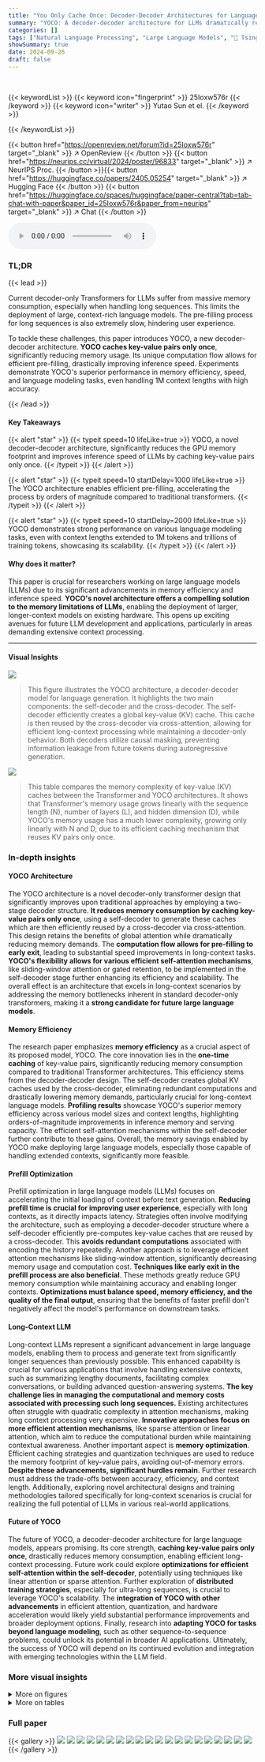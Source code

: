 ```yaml
---
title: "You Only Cache Once: Decoder-Decoder Architectures for Language Models"
summary: "YOCO: A decoder-decoder architecture for LLMs dramatically reduces memory usage and improves inference speed by caching key-value pairs only once."
categories: []
tags: ["Natural Language Processing", "Large Language Models", "🏢 Tsinghua University",]
showSummary: true
date: 2024-09-26
draft: false
---
```


<br>

{{< keywordList >}}
{{< keyword icon="fingerprint" >}} 25Ioxw576r {{< /keyword >}}
{{< keyword icon="writer" >}} Yutao Sun et el. {{< /keyword >}}
 
{{< /keywordList >}}

{{< button href="https://openreview.net/forum?id=25Ioxw576r" target="_blank" >}}
↗ OpenReview
{{< /button >}}
{{< button href="https://neurips.cc/virtual/2024/poster/96833" target="_blank" >}}
↗ NeurIPS Proc.
{{< /button >}}{{< button href="https://huggingface.co/papers/2405.05254" target="_blank" >}}
↗ Hugging Face
{{< /button >}}
{{< button href="https://huggingface.co/spaces/huggingface/paper-central?tab=tab-chat-with-paper&paper_id=25Ioxw576r&paper_from=neurips" target="_blank" >}}
↗ Chat
{{< /button >}}



<audio controls>
    <source src="https://ai-paper-reviewer.com/25Ioxw576r/podcast.wav" type="audio/wav">
    Your browser does not support the audio element.
</audio>


### TL;DR


{{< lead >}}

Current decoder-only Transformers for LLMs suffer from massive memory consumption, especially when handling long sequences. This limits the deployment of large, context-rich language models.  The pre-filling process for long sequences is also extremely slow, hindering user experience.

To tackle these challenges, this paper introduces YOCO, a new decoder-decoder architecture.  **YOCO caches key-value pairs only once**, significantly reducing memory usage. Its unique computation flow allows for efficient pre-filling, drastically improving inference speed.  Experiments demonstrate YOCO's superior performance in memory efficiency, speed, and language modeling tasks, even handling 1M context lengths with high accuracy.

{{< /lead >}}


#### Key Takeaways

{{< alert "star" >}}
{{< typeit speed=10 lifeLike=true >}} YOCO, a novel decoder-decoder architecture, significantly reduces the GPU memory footprint and improves inference speed of LLMs by caching key-value pairs only once. {{< /typeit >}}
{{< /alert >}}

{{< alert "star" >}}
{{< typeit speed=10 startDelay=1000 lifeLike=true >}} The YOCO architecture enables efficient pre-filling, accelerating the process by orders of magnitude compared to traditional transformers. {{< /typeit >}}
{{< /alert >}}

{{< alert "star" >}}
{{< typeit speed=10 startDelay=2000 lifeLike=true >}} YOCO demonstrates strong performance on various language modeling tasks, even with context lengths extended to 1M tokens and trillions of training tokens, showcasing its scalability. {{< /typeit >}}
{{< /alert >}}

#### Why does it matter?
This paper is crucial for researchers working on large language models (LLMs) due to its significant advancements in memory efficiency and inference speed.  **YOCO's novel architecture offers a compelling solution to the memory limitations of LLMs**, enabling the deployment of larger, longer-context models on existing hardware. This opens up exciting avenues for future LLM development and applications, particularly in areas demanding extensive context processing.

------
#### Visual Insights



![](https://ai-paper-reviewer.com/25Ioxw576r/figures_2_1.jpg)

> This figure illustrates the YOCO architecture, a decoder-decoder model for language generation.  It highlights the two main components: the self-decoder and the cross-decoder. The self-decoder efficiently creates a global key-value (KV) cache. This cache is then reused by the cross-decoder via cross-attention, allowing for efficient long-context processing while maintaining a decoder-only behavior. Both decoders utilize causal masking, preventing information leakage from future tokens during autoregressive generation.





![](https://ai-paper-reviewer.com/25Ioxw576r/tables_3_1.jpg)

> This table compares the memory complexity of key-value (KV) caches between the Transformer and YOCO architectures.  It shows that Transformer's memory usage grows linearly with the sequence length (N), number of layers (L), and hidden dimension (D), while YOCO's memory usage has a much lower complexity, growing only linearly with N and D, due to its efficient caching mechanism that reuses KV pairs only once.





### In-depth insights


#### YOCO Architecture
The YOCO architecture is a novel decoder-only transformer design that significantly improves upon traditional approaches by employing a two-stage decoder structure.  **It reduces memory consumption by caching key-value pairs only once**, using a self-decoder to generate these caches which are then efficiently reused by a cross-decoder via cross-attention. This design retains the benefits of global attention while dramatically reducing memory demands. The **computation flow allows for pre-filling to early exit**, leading to substantial speed improvements in long-context tasks.  **YOCO's flexibility allows for various efficient self-attention mechanisms**, like sliding-window attention or gated retention, to be implemented in the self-decoder stage further enhancing its efficiency and scalability. The overall effect is an architecture that excels in long-context scenarios by addressing the memory bottlenecks inherent in standard decoder-only transformers, making it a **strong candidate for future large language models**.

#### Memory Efficiency
The research paper emphasizes **memory efficiency** as a crucial aspect of its proposed model, YOCO.  The core innovation lies in the **one-time caching** of key-value pairs, significantly reducing memory consumption compared to traditional Transformer architectures. This efficiency stems from the decoder-decoder design. The self-decoder creates global KV caches used by the cross-decoder, eliminating redundant computations and drastically lowering memory demands, particularly crucial for long-context language models.  **Profiling results** showcase YOCO's superior memory efficiency across various model sizes and context lengths, highlighting orders-of-magnitude improvements in inference memory and serving capacity. The efficient self-attention mechanisms within the self-decoder further contribute to these gains. Overall, the memory savings enabled by YOCO make deploying large language models, especially those capable of handling extended contexts, significantly more feasible.

#### Prefill Optimization
Prefill optimization in large language models (LLMs) focuses on accelerating the initial loading of context before text generation.  **Reducing prefill time is crucial for improving user experience**, especially with long contexts, as it directly impacts latency.  Strategies often involve modifying the architecture, such as employing a decoder-decoder structure where a self-decoder efficiently pre-computes key-value caches that are reused by a cross-decoder. This **avoids redundant computations** associated with encoding the history repeatedly.  Another approach is to leverage efficient attention mechanisms like sliding-window attention, significantly decreasing memory usage and computation cost.  **Techniques like early exit in the prefill process are also beneficial**.  These methods greatly reduce GPU memory consumption while maintaining accuracy and enabling longer contexts.  **Optimizations must balance speed, memory efficiency, and the quality of the final output**, ensuring that the benefits of faster prefill don't negatively affect the model's performance on downstream tasks.

#### Long-Context LLM
Long-context LLMs represent a significant advancement in large language models, enabling them to process and generate text from significantly longer sequences than previously possible. This enhanced capability is crucial for various applications that involve handling extensive contexts, such as summarizing lengthy documents, facilitating complex conversations, or building advanced question-answering systems.  **The key challenge lies in managing the computational and memory costs associated with processing such long sequences.**  Existing architectures often struggle with quadratic complexity in attention mechanisms, making long context processing very expensive.  **Innovative approaches focus on more efficient attention mechanisms**, like sparse attention or linear attention, which aim to reduce the computational burden while maintaining contextual awareness.  Another important aspect is **memory optimization**.  Efficient caching strategies and quantization techniques are used to reduce the memory footprint of key-value pairs, avoiding out-of-memory errors.  **Despite these advancements, significant hurdles remain.**  Further research must address the trade-offs between accuracy, efficiency, and context length. Additionally, exploring novel architectural designs and training methodologies tailored specifically for long-context scenarios is crucial for realizing the full potential of LLMs in various real-world applications.

#### Future of YOCO
The future of YOCO, a decoder-decoder architecture for large language models, appears promising.  Its core strength, **caching key-value pairs only once**, drastically reduces memory consumption, enabling efficient long-context processing.  Future work could explore **optimizations for efficient self-attention within the self-decoder**, potentially using techniques like linear attention or sparse attention.  Further exploration of **distributed training strategies**, especially for ultra-long sequences, is crucial to leverage YOCO's scalability.  The **integration of YOCO with other advancements** in efficient attention, quantization, and hardware acceleration would likely yield substantial performance improvements and broader deployment options.  Finally, research into **adapting YOCO for tasks beyond language modeling**, such as other sequence-to-sequence problems, could unlock its potential in broader AI applications.  Ultimately, the success of YOCO will depend on its continued evolution and integration with emerging technologies within the LLM field.


### More visual insights

<details>
<summary>More on figures
</summary>


![](https://ai-paper-reviewer.com/25Ioxw576r/figures_3_1.jpg)

> The figure illustrates the two-stage inference process of the YOCO model.  The *Prefilling* stage encodes the input tokens in parallel using only the self-decoder. The *Generation* stage then generates output tokens one by one using both the self- and cross-decoders.  The key point is that the prefilling stage can stop early before fully completing all layers of the self-decoder, significantly speeding up the overall process without altering the final output.


![](https://ai-paper-reviewer.com/25Ioxw576r/figures_6_1.jpg)

> This figure displays the relationship between the number of parameters in a language model and its loss.  It shows that as the model size increases (from 160 million to 13 billion parameters), the loss consistently decreases, indicating improved performance.  Three model architectures are compared: the standard Transformer, YOCOSWA (You Only Cache Once with Sliding-Window Attention), and YOCOgRet (You Only Cache Once with Gated Retention).  YOCOgRet shows the lowest loss across all model sizes, suggesting its superior efficiency and performance.


![](https://ai-paper-reviewer.com/25Ioxw576r/figures_7_1.jpg)

> This figure shows two line graphs, one for book data and one for repository-level code data, illustrating the cumulative average negative log-likelihood (NLL) as a function of sequence length.  The graphs demonstrate that the NLL generally decreases with longer sequence length, indicating improved performance of the YOCO model in capturing long-range dependencies within text.  The filtering of validation examples longer than 1M tokens suggests a focus on evaluating the model's performance on very long sequences.


![](https://ai-paper-reviewer.com/25Ioxw576r/figures_7_2.jpg)

> The figure shows the breakdown of GPU memory usage for both Transformer and YOCO models with a context length of 1M tokens.  The Transformer model's memory is dominated by KV Cache, while YOCO significantly reduces the KV Cache memory usage.  This illustrates the main memory saving advantage of the proposed YOCO architecture.


![](https://ai-paper-reviewer.com/25Ioxw576r/figures_8_1.jpg)

> This figure compares the GPU memory usage of the Transformer and YOCO models across different context lengths (32K, 64K, 128K, 256K, 512K, and 1M tokens).  It visually demonstrates that YOCO's memory consumption remains relatively constant regardless of the context length, while the Transformer's memory usage increases dramatically.  The inset shows a zoomed-in view of the memory usage for shorter context lengths (32K, 64K, and 128K tokens).  The red arrows highlight the fold increase in memory consumption for Transformer compared to YOCO at each context length.  The results underscore YOCO's significant advantage in memory efficiency, especially when handling long sequences.


![](https://ai-paper-reviewer.com/25Ioxw576r/figures_8_2.jpg)

> The figure compares the GPU memory usage of key-value (KV) caches per token for Transformer and YOCO models of various sizes.  The Y-axis represents the KV cache memory in kilobytes per token, and the X-axis shows the model size in billions of parameters.  It demonstrates that YOCO's KV cache memory usage remains relatively constant across different model sizes, while the Transformer's KV cache memory usage increases significantly with model size.  The red arrows indicate the magnitude of the memory reduction achieved by YOCO compared to Transformer at each model size.


![](https://ai-paper-reviewer.com/25Ioxw576r/figures_8_3.jpg)

> This figure compares the prefilling latency (time taken to prepare the model for text generation) of Transformer and YOCO models for various sequence lengths (32K to 1M tokens).  The key takeaway is that the Transformer's prefilling time increases quadratically with the sequence length, while YOCO's prefilling time increases linearly. This illustrates a significant advantage of YOCO in terms of efficiency and speed when handling long sequences.


![](https://ai-paper-reviewer.com/25Ioxw576r/figures_8_4.jpg)

> The bar chart compares the throughput (tokens/second) of the Transformer and YOCO models for different context lengths (32K, 64K, 128K, 256K, and 512K).  YOCO demonstrates significantly higher throughput than Transformer across all context lengths, with the improvement increasing as context length increases. The figure highlights the superior efficiency of YOCO in processing long sequences.


![](https://ai-paper-reviewer.com/25Ioxw576r/figures_9_1.jpg)

> This figure shows the results of long sequence task perplexity on four different datasets (GovReport, QMSum, Qasper, NarrativeQA) with different context lengths (4K, 8K, 12K, 16K).  It compares the performance of several models: Mamba, Sparse TRM, Hybrid H3, Transformer, and YOCOgRet. The graph illustrates how the perplexity (a measure of how well a model predicts a sequence) changes as the context length increases.  Generally, lower perplexity indicates better performance. The graph visually demonstrates the trend of decreasing perplexity as context length increases for all models, highlighting the impact of context length on language modeling performance.


![](https://ai-paper-reviewer.com/25Ioxw576r/figures_13_1.jpg)

> This figure illustrates the YOCO architecture, a decoder-decoder model. The self-decoder layer efficiently encodes the global key-value (KV) cache which is then reused by the cross-decoder layer through cross-attention.  Both layers utilize causal masking. The result is a model that functions like a decoder-only Transformer but with the memory efficiency of only caching KV pairs once.


</details>




<details>
<summary>More on tables
</summary>


![](https://ai-paper-reviewer.com/25Ioxw576r/tables_3_2.jpg)
> This table compares the time complexity of the attention modules in Transformer and YOCO models during the pre-filling stage.  It shows that Transformer's pre-filling time is proportional to the square of the sequence length (N), while YOCO's is linear with respect to N, indicating a significant improvement in efficiency for longer sequences.

![](https://ai-paper-reviewer.com/25Ioxw576r/tables_5_1.jpg)
> This table compares the performance of the YOCO-3B model against other well-trained Transformer language models on the Eval Harness benchmark.  The comparison is done for various training token sizes (1T and 1.6T) and context lengths (up to 1M tokens).  It demonstrates that YOCO-3B achieves competitive performance compared to existing large language models, even when scaled to large training datasets and long contexts.

![](https://ai-paper-reviewer.com/25Ioxw576r/tables_6_1.jpg)
> This table presents the multi-needle retrieval accuracy of several long-context language models, including YOCO-3B-1M, on a 128K sequence length. The accuracy is measured by the number of correctly retrieved needles (N) out of a total number of needles, with N ranging from 1 to 8.  The results show YOCO's strong performance even compared to larger models.

![](https://ai-paper-reviewer.com/25Ioxw576r/tables_9_1.jpg)
> This table presents the fine-grained Language Model perplexity results for various models including Mamba, RetNet, Hybrid H3, gRetNet, Transformer, YOCOSWA, and YOCOgRet.  The perplexity is broken down into 'AR-Hit', which measures the model's ability to recall previously seen bigrams, and 'First-Occur', which measures the perplexity of tokens not previously seen.  Lower perplexity values indicate better performance.

![](https://ai-paper-reviewer.com/25Ioxw576r/tables_9_2.jpg)
> This table presents the results of a fine-grained language model perplexity evaluation.  It compares different configurations of the YOCO model, varying the ratio of self-decoder to cross-decoder layers.  The metrics used are AR-Hit (autoregressive hit rate) and First-Occur (first occurrence rate), indicating the model's ability to recall previously seen tokens and handle novel tokens respectively. The table shows the impact of the layer ratio on the model's performance.

![](https://ai-paper-reviewer.com/25Ioxw576r/tables_14_1.jpg)
> This table compares the performance of the YOCO-3B model with other well-trained Transformer language models on the Eval Harness benchmark.  It shows accuracy results for various tasks across three different model configurations: the 3B model trained on 1T tokens, the 3B model trained on 1.6T tokens, and the 3B model trained on 1.6T tokens with a context length extended to 1M.  The results demonstrate the performance of YOCO-3B, and how it scales up with increased training tokens and context length.

![](https://ai-paper-reviewer.com/25Ioxw576r/tables_15_1.jpg)
> This table shows the hyperparameters used for training the YOCO-3B language model, which is the main model evaluated in Section 5.1 of the paper.  The hyperparameters cover various aspects of the training process, including the model architecture (number of layers, hidden size, FFN size, number of heads, etc.), the optimizer used (AdamW, along with its beta values), the learning rate, the batch size, the warmup steps, and the weight decay.  These parameters were chosen to achieve the reported results in Section 5.1. This model is trained and evaluated with one trillion tokens (1T).

![](https://ai-paper-reviewer.com/25Ioxw576r/tables_16_1.jpg)
> This table shows the different model sizes that were used in the scaling curve experiments of Section 5.2 of the paper.  The table lists the number of parameters (size), hidden dimension, the number of layers, and the number of heads for each of the models used in the experiment. These parameters were varied to show how YOCO scales with respect to model size.

![](https://ai-paper-reviewer.com/25Ioxw576r/tables_16_2.jpg)
> This table shows the hyperparameters used for extending the context length to 1M tokens in Section 5.3 of the paper.  Specifically, it details the learning rate, RoPE θ (Rotary Position Embedding parameter), and the total number of training tokens used at each stage of the length extension schedule (64K, 256K, and 1M tokens).  These parameters were adjusted progressively as the model's context length increased.

</details>




### Full paper

{{< gallery >}}
<img src="https://ai-paper-reviewer.com/25Ioxw576r/1.png" class="grid-w50 md:grid-w33 xl:grid-w25" />
<img src="https://ai-paper-reviewer.com/25Ioxw576r/2.png" class="grid-w50 md:grid-w33 xl:grid-w25" />
<img src="https://ai-paper-reviewer.com/25Ioxw576r/3.png" class="grid-w50 md:grid-w33 xl:grid-w25" />
<img src="https://ai-paper-reviewer.com/25Ioxw576r/4.png" class="grid-w50 md:grid-w33 xl:grid-w25" />
<img src="https://ai-paper-reviewer.com/25Ioxw576r/5.png" class="grid-w50 md:grid-w33 xl:grid-w25" />
<img src="https://ai-paper-reviewer.com/25Ioxw576r/6.png" class="grid-w50 md:grid-w33 xl:grid-w25" />
<img src="https://ai-paper-reviewer.com/25Ioxw576r/7.png" class="grid-w50 md:grid-w33 xl:grid-w25" />
<img src="https://ai-paper-reviewer.com/25Ioxw576r/8.png" class="grid-w50 md:grid-w33 xl:grid-w25" />
<img src="https://ai-paper-reviewer.com/25Ioxw576r/9.png" class="grid-w50 md:grid-w33 xl:grid-w25" />
<img src="https://ai-paper-reviewer.com/25Ioxw576r/10.png" class="grid-w50 md:grid-w33 xl:grid-w25" />
<img src="https://ai-paper-reviewer.com/25Ioxw576r/11.png" class="grid-w50 md:grid-w33 xl:grid-w25" />
<img src="https://ai-paper-reviewer.com/25Ioxw576r/12.png" class="grid-w50 md:grid-w33 xl:grid-w25" />
<img src="https://ai-paper-reviewer.com/25Ioxw576r/13.png" class="grid-w50 md:grid-w33 xl:grid-w25" />
<img src="https://ai-paper-reviewer.com/25Ioxw576r/14.png" class="grid-w50 md:grid-w33 xl:grid-w25" />
<img src="https://ai-paper-reviewer.com/25Ioxw576r/15.png" class="grid-w50 md:grid-w33 xl:grid-w25" />
<img src="https://ai-paper-reviewer.com/25Ioxw576r/16.png" class="grid-w50 md:grid-w33 xl:grid-w25" />
<img src="https://ai-paper-reviewer.com/25Ioxw576r/17.png" class="grid-w50 md:grid-w33 xl:grid-w25" />
<img src="https://ai-paper-reviewer.com/25Ioxw576r/18.png" class="grid-w50 md:grid-w33 xl:grid-w25" />
<img src="https://ai-paper-reviewer.com/25Ioxw576r/19.png" class="grid-w50 md:grid-w33 xl:grid-w25" />
<img src="https://ai-paper-reviewer.com/25Ioxw576r/20.png" class="grid-w50 md:grid-w33 xl:grid-w25" />
{{< /gallery >}}